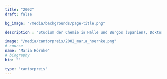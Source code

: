 ```yaml
---
title: "2002"
draft: false

bg_image: "/media/backgrounds/page-title.png"

description : "Studium der Chemie in Halle und Burgos (Spanien), Doktorand der Chemie in Potsdam, 2012 Promotion, Postdoc, Universität Göteborg"

image: "/media/cantorpreis/2002_maria_hoernke.png"
# course
name: "Maria Hörnke"
# biography
bio: ""

type: "cantorpreis"
---
```

